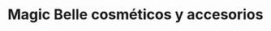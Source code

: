 ---
title: "Magic Belle cosméticos y accesorios"
url: /san-gil/magic-belle-cosmeticos-y-accesorios/
shop: cosméticos
---